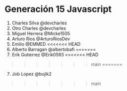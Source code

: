# Generación 15 Javascript

1. Charles Silva @devcharles
2. Otro Charles @devcharles
3. Miguel Herrera @Micke1505
4. Arturo Rios @ArturoRiosDev
5. Emilio @EMMED
<<<<<<< HEAD
6. Alberto Barragan @albertobafi
=======
6. Erik Gutierrez @Erik0593
<<<<<<< HEAD
>>>>>>> main
=======
7. Job Lopez @bojlk2
>>>>>>> main
